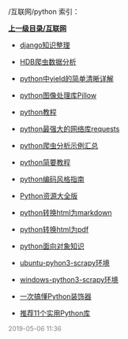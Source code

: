 /互联网/python 索引：


**[上一级目录/互联网](/互联网/index.md)**

- [django知识整理](/互联网/python/django知识整理.md)

- [HDB爬虫数据分析](/互联网/python/HDB爬虫数据分析.md)

- [python中yield的简单清晰详解](/互联网/python/python中yield的简单清晰详解.md)

- [python图像处理库Pillow](/互联网/python/python图像处理库Pillow.md)

- [python教程](/互联网/python/python教程.md)

- [python最强大的网络库requests](/互联网/python/python最强大的网络库requests.md)

- [python爬虫分析示例汇总](/互联网/python/python爬虫分析示例汇总.md)

- [python简要教程](/互联网/python/python简要教程.md)

- [python编码风格指南](/互联网/python/python编码风格指南.md)

- [Python资源大全版](/互联网/python/Python资源大全版.md)

- [python转换html为markdown](/互联网/python/python转换html为markdown.md)

- [python转换html为pdf](/互联网/python/python转换html为pdf.md)

- [python面向对象知识](/互联网/python/python面向对象知识.md)

- [ubuntu-pyhon3-scrapy环境](/互联网/python/ubuntu-pyhon3-scrapy环境.md)

- [windows-python3-scrapy环境](/互联网/python/windows-python3-scrapy环境.md)

- [一次搞懂Python装饰器](/互联网/python/一次搞懂Python装饰器.md)

- [推荐11个实用Python库](/互联网/python/推荐11个实用Python库.md)


<font size=2 color='grey'> 2019-05-06 11:36 </font>